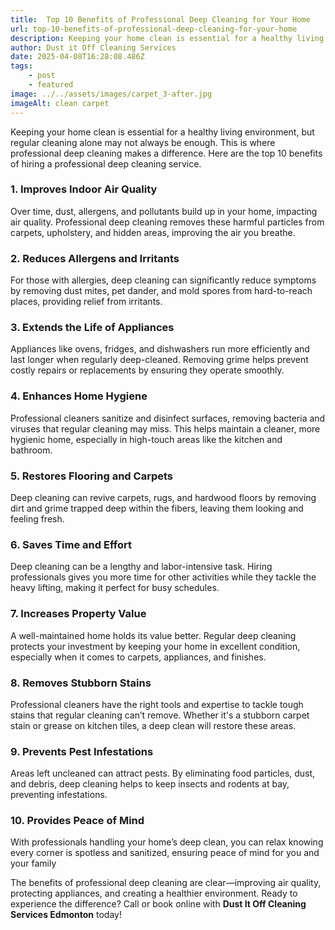 ```yaml
---
title:  Top 10 Benefits of Professional Deep Cleaning for Your Home
url: top-10-benefits-of-professional-deep-cleaning-for-your-home
description: Keeping your home clean is essential for a healthy living environment, but regular cleaning alone may not always be enough.
author: Dust it Off Cleaning Services
date: 2025-04-08T16:28:08.486Z
tags:
    - post
    - featured
image: ../../assets/images/carpet_3-after.jpg
imageAlt: clean carpet
---
```


Keeping your home clean is essential for a healthy living environment, but regular cleaning alone may not always be enough. This is where professional deep cleaning makes a difference. Here are the top 10 benefits of hiring a professional deep cleaning service.

### 1. Improves Indoor Air Quality

Over time, dust, allergens, and pollutants build up in your home, impacting air quality. Professional deep cleaning removes these harmful particles from carpets, upholstery, and hidden areas, improving the air you breathe.

### 2. Reduces Allergens and Irritants

For those with allergies, deep cleaning can significantly reduce symptoms by removing dust mites, pet dander, and mold spores from hard-to-reach places, providing relief from irritants.

### 3. Extends the Life of Appliances

Appliances like ovens, fridges, and dishwashers run more efficiently and last longer when regularly deep-cleaned. Removing grime helps prevent costly repairs or replacements by ensuring they operate smoothly.

### 4. Enhances Home Hygiene

Professional cleaners sanitize and disinfect surfaces, removing bacteria and viruses that regular cleaning may miss. This helps maintain a cleaner, more hygienic home, especially in high-touch areas like the kitchen and bathroom.

### 5. Restores Flooring and Carpets

Deep cleaning can revive carpets, rugs, and hardwood floors by removing dirt and grime trapped deep within the fibers, leaving them looking and feeling fresh.

### 6. Saves Time and Effort

Deep cleaning can be a lengthy and labor-intensive task. Hiring professionals gives you more time for other activities while they tackle the heavy lifting, making it perfect for busy schedules.

### 7. Increases Property Value

A well-maintained home holds its value better. Regular deep cleaning protects your investment by keeping your home in excellent condition, especially when it comes to carpets, appliances, and finishes.

### 8. Removes Stubborn Stains

Professional cleaners have the right tools and expertise to tackle tough stains that regular cleaning can’t remove. Whether it's a stubborn carpet stain or grease on kitchen tiles, a deep clean will restore these areas.

### 9. Prevents Pest Infestations

Areas left uncleaned can attract pests. By eliminating food particles, dust, and debris, deep cleaning helps to keep insects and rodents at bay, preventing infestations.

### 10. Provides Peace of Mind

With professionals handling your home’s deep clean, you can relax knowing every corner is spotless and sanitized, ensuring peace of mind for you and your family

The benefits of professional deep cleaning are clear—improving air quality, protecting appliances, and creating a healthier environment. Ready to experience the difference? Call or book online with **Dust It Off Cleaning Services Edmonton** today!